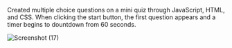 Created multiple choice questions on a mini quiz through JavaScript, HTML, and CSS. When clicking the start button, the first question appears and a timer begins to dountdown from 60 seconds.

![Screenshot (17)](https://github.com/justmoonflower/APIquiz/assets/148883248/d8cc2df5-333f-4241-9a89-9cd505521ba9)

